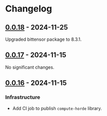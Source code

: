 # Changelog

<!-- towncrier release notes start -->

## [0.0.18](https://github.com/backend-developers-ltd/ComputeHorde/releases/tag/library-v0.0.18) - 2024-11-25


Upgraded bittensor package to 8.3.1.


## [0.0.17](https://github.com/backend-developers-ltd/ComputeHorde/releases/tag/library-v0.0.17) - 2024-11-15


No significant changes.


## [0.0.16](https://github.com/backend-developers-ltd/ComputeHorde/releases/tag/library-v0.0.16) - 2024-11-15


### Infrastructure

- Add CI job to publish `compute-horde` library.
